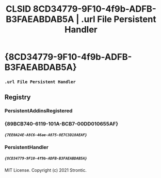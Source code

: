 ﻿---
title: "CLSID 8CD34779-9F10-4f9b-ADFB-B3FAEABDAB5A | .url File Persistent Handler"
excerpt: What is COM-Object CLSID 8CD34779-9F10-4f9b-ADFB-B3FAEABDAB5A?
---

# {8CD34779-9F10-4f9b-ADFB-B3FAEABDAB5A}

### `.url File Persistent Handler`

## Registry


### PersistentAddinsRegistered


### {89BCB740-6119-101A-BCB7-00DD010655AF}

##### `{7EE0A24E-A8C6-46ae-A875-8E7C3D18AEAF}`

### PersistentHandler

##### `{8CD34779-9F10-4f9b-ADFB-B3FAEABDAB5A}`

MIT License. Copyright (c) 2021 Strontic.


